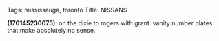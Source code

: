 Tags: mississauga, toronto
Title: NISSANS
  
**(170145230073)**: on the dixie to rogers with grant. vanity number plates that make absolutely no sense.